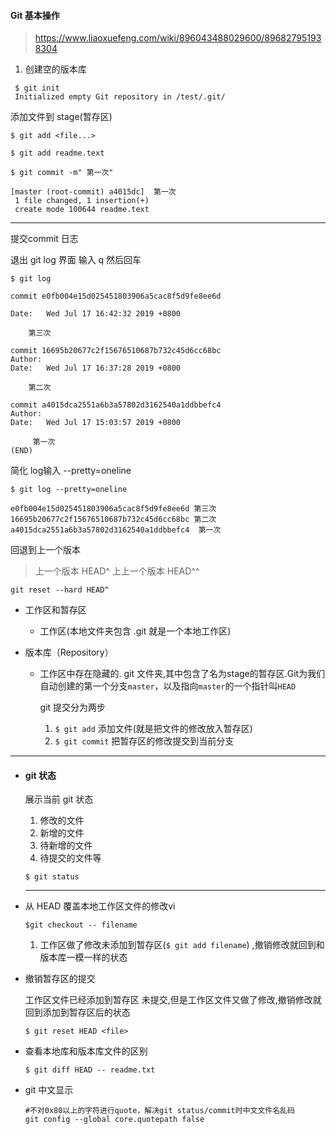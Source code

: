 

#### Git 基本操作

> https://www.liaoxuefeng.com/wiki/896043488029600/896827951938304

1. 创建空的版本库

```
 $ git init
 Initialized empty Git repository in /test/.git/
```

添加文件到 stage(暂存区)

```
$ git add <file...>
```

```
$ git add readme.text
```

```
$ git commit -m" 第一次"

[master (root-commit) a4015dc]  第一次
 1 file changed, 1 insertion(+)
 create mode 100644 readme.text
```

---

提交commit 日志

退出 git log 界面 输入 q 然后回车

```
$ git log

commit e0fb004e15d025451803906a5cac8f5d9fe8ee6d

Date:   Wed Jul 17 16:42:32 2019 +0800

    第三次

commit 16695b20677c2f15676510687b732c45d6cc68bc
Author: 
Date:   Wed Jul 17 16:37:28 2019 +0800

    第二次

commit a4015dca2551a6b3a57802d3162540a1ddbbefc4
Author: 
Date:   Wed Jul 17 15:03:57 2019 +0800

     第一次
(END)
```

简化 log输入 --pretty=oneline

```
$ git log --pretty=oneline

e0fb004e15d025451803906a5cac8f5d9fe8ee6d 第三次
16695b20677c2f15676510687b732c45d6cc68bc 第二次
a4015dca2551a6b3a57802d3162540a1ddbbefc4  第一次
```

回退到上一个版本

> 上一个版本    HEAD^  上上一个版本  HEAD^^

```
git reset --hard HEAD^
```



- 工作区和暂存区

    - 工作区(本地文件夹包含 .git 就是一个本地工作区)

- 版本库（Repository）

    - 工作区中存在隐藏的. git 文件夹,其中包含了名为stage的暂存区.Git为我们自动创建的第一个分支`master`，以及指向`master`的一个指针叫`HEAD` 

        git 提交分为两步

        1. `$ git add` 添加文件(就是把文件的修改放入暂存区)
        2. `$ git commit`  把暂存区的修改提交到当前分支

---

- #### git 状态

    展示当前 git 状态 

    1. 修改的文件
    2. 新增的文件
    3. 待新增的文件
    4. 待提交的文件等

    ```
    $ git status 
    ```

    ---

- 从 HEAD 覆盖本地工作区文件的修改vi

    ```
    $git checkout -- filename
    ```

    1. 工作区做了修改未添加到暂存区(`$ git add filename`) ,撤销修改就回到和版本库一模一样的状态

- 撤销暂存区的提交

    工作区文件已经添加到暂存区 未提交,但是工作区文件又做了修改,撤销修改就回到添加到暂存区后的状态

    ```
    $ git reset HEAD <file>
    ```
    
- 查看本地库和版本库文件的区别

    ```
    $ git diff HEAD -- readme.txt 
    ```

- git 中文显示

    ```
    #不对0x80以上的字符进行quote，解决git status/commit时中文文件名乱码
    git config --global core.quotepath false
    ```

    